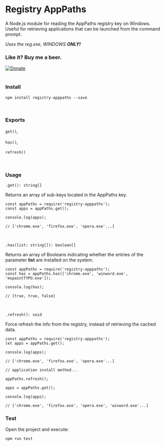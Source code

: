 # Registry AppPaths

A Node.js module for reading the AppPaths registry key on Windows. Useful for retrieving applications that can be launched from the command prompt.

*Uses the reg.exe, WINDOWS __ONLY!__*

### Like it? Buy me a beer.

[![Donate](https://img.shields.io/badge/Donate-PayPal-green.svg)](https://www.paypal.me/igorskyflyer)
<br><br>

### Install

```
npm install registry-apppaths --save
```
<br>

### Exports

 ```get()```,<br><br>
 ```has()```,<br><br>
 ```refresh()```

<br>

### Usage

```.get(): string[]```

Returns an array of sub-keys located in the AppPaths key.

```
const appPaths = require('registry-apppaths');
const apps = appPaths.get();
 
console.log(apps);

// ['chrome.exe', 'firefox.exe', 'opera.exe'...]
```

<br>

```.has(list: string[]): boolean[]```

Returns an array of Booleans indicating whether the entries of the parameter **list** are installed on the system. 

```
const appPaths = require('registry-apppaths');
const has = appPaths.has(['chrome.exe', 'winword.exe', 'mspaintTYPO.exe']);
 
console.log(has);

// [true, true, false]
```
<br>

```.refresh(): void```

Force refresh the info from the registry, instead of retrieving the cached data.

```
const appPaths = require('registry-apppaths');
let apps = appPaths.get();
 
console.log(apps);

// ['chrome.exe', 'firefox.exe', 'opera.exe'...]

// application install method...

appPaths.refresh();

apps = appPaths.get();

console.log(apps);

// ['chrome.exe', 'firefox.exe', 'opera.exe', 'winword.exe'...]
```

### Test

Open the project and execute:
```
npm run test
```
